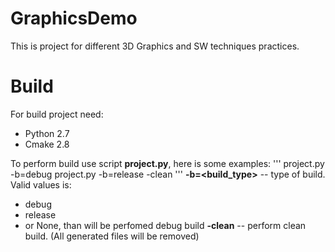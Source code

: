 # GraphicsDemo
This is project for different 3D Graphics and SW techniques practices.

# Build
For build project need:
- Python 2.7
- Cmake 2.8

To perform build use script **project.py**, here is some examples:
'''
  project.py -b=debug
  project.py -b=release -clean
'''
**-b=<build_type>** -- type of build. Valid values is:
- debug
- release
- or None, than will be perfomed debug build
**-clean** -- perform clean build. (All generated files will be removed)

